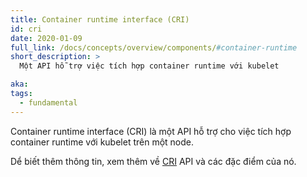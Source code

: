 ```yaml
---
title: Container runtime interface (CRI)
id: cri
date: 2020-01-09
full_link: /docs/concepts/overview/components/#container-runtime
short_description: >
  Một API hỗ trợ việc tích hợp container runtime với kubelet

aka:
tags:
  - fundamental
---
```


Container runtime interface (CRI) là một API hỗ trợ cho việc tích hợp container runtime với kubelet trên một node.

<!--more-->

Dể biết thêm thông tin, xem thêm về [CRI](https://github.com/kubernetes/community/blob/master/contributors/devel/sig-node/container-runtime-interface.md) API và các đặc điểm của nó.
